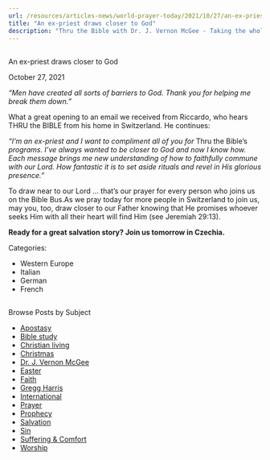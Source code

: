 ```yaml
---
url: /resources/articles-news/world-prayer-today/2021/10/27/an-ex-priest-draws-closer-to-god
title: "An ex-priest draws closer to God"
description: "Thru the Bible with Dr. J. Vernon McGee - Taking the whole Word to the whole world"
---
```







## 
 An ex-priest draws closer to God


October 27, 2021
![]()




*“Men have created all sorts of barriers to God. Thank you for helping me break them down.”*

What a great opening to an email we received from Riccardo, who hears THRU the BIBLE from his home in Switzerland. He continues:

*“I’m an ex-priest and I want to compliment all of you for* Thru the Bible’s *programs. I’ve always wanted to be closer to God and now I know how. Each message brings me new understanding of how to faithfully commune with our Lord. How fantastic it is to set aside rituals and revel in His glorious presence.”*

To draw near to our Lord … that’s our prayer for every person who joins us on the Bible Bus.As we pray today for more people in Switzerland to join us, may you, too, draw closer to our Father knowing that He promises whoever seeks Him with all their heart will find Him (see Jeremiah 29:13).

**Ready for a great salvation story? Join us tomorrow in Czechia.**



Categories: 


* Western Europe
* Italian
* German
* French









## 
 Browse Posts by Subject


* [Apostasy](/resources/articles-news/-in-tags/tags/Apostasy)
* [Bible study](/resources/articles-news/-in-tags/tags/Bible-study)
* [Christian living](/resources/articles-news/-in-tags/tags/Christian-living)
* [Christmas](/resources/articles-news/-in-tags/tags/Christmas)
* [Dr. J. Vernon McGee](/resources/articles-news/-in-tags/tags/Dr-J-Vernon-McGee)
* [Easter](/resources/articles-news/-in-tags/tags/easter)
* [Faith](/resources/articles-news/-in-tags/tags/Faith)
* [Gregg Harris](/resources/articles-news/-in-tags/tags/Gregg-Harris)
* [International](/resources/articles-news/-in-tags/tags/International)
* [Prayer](/resources/articles-news/-in-tags/tags/prayer)
* [Prophecy](/resources/articles-news/-in-tags/tags/Prophecy)
* [Salvation](/resources/articles-news/-in-tags/tags/Salvation)
* [Sin](/resources/articles-news/-in-tags/tags/sin)
* [Suffering & Comfort](/resources/articles-news/-in-tags/tags/Suffering-Comfort)
* [Worship](/resources/articles-news/-in-tags/tags/worship)






